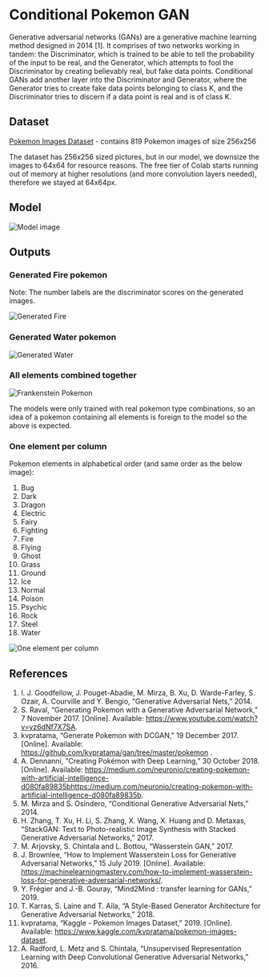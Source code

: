 # Conditional Pokemon GAN

Generative adversarial networks (GANs) are a generative machine learning method designed in 2014 [1]. It comprises of two networks working in tandem: the Discriminator, which is trained to be able to tell the probability of the input to be real, and the Generator, which attempts to fool the Discriminator by creating believably real, but fake data points. 
Conditional GANs add another layer into the Discriminator and Generator, where the Generator tries to create fake data points belonging to class K, and the Discriminator tries to discern if a data point is real and is of class K. 

## Dataset

[Pokemon Images Dataset](https://www.kaggle.com/kvpratama/pokemon-images-dataset) - contains 819 Pokemon images of size 256x256

The dataset has 256x256 sized pictures, but in our model, we downsize the images to 64x64 for resource reasons. The free tier of Colab starts running out of memory at higher resolutions (and more convolution layers needed), therefore we stayed at 64x64px.

## Model

![Model image](https://raw.githubusercontent.com/markangelogabriel/pokemon-type-gan/master/presentation/model.png)

## Outputs

### Generated Fire pokemon

Note: The number labels are the discriminator scores on the generated images. 

![Generated Fire](https://raw.githubusercontent.com/markangelogabriel/pokemon-type-gan/master/presentation/generated_fire.png)

### Generated Water pokemon

![Generated Water](https://raw.githubusercontent.com/markangelogabriel/pokemon-type-gan/master/presentation/generated_water.png)

### All elements combined together

![Frankenstein Pokemon](https://raw.githubusercontent.com/markangelogabriel/pokemon-type-gan/master/presentation/all_elements.png)

The models were only trained with real pokemon type combinations, so an idea of a pokemon containing all elements is foreign to the model so the above is expected. 

### One element per column

Pokemon elements in alphabetical order (and same order as the below image): 
1. Bug
1. Dark
1. Dragon
1. Electric
1. Fairy
1. Fighting
1. Fire
1. Flying
1. Ghost
1. Grass
1. Ground
1. Ice
1. Normal
1. Poison
1. Psychic
1. Rock
1. Steel
1. Water

![One element per column](https://raw.githubusercontent.com/markangelogabriel/pokemon-type-gan/master/presentation/each_element.png)

## References

1. I. J. Goodfellow, J. Pouget-Abadie, M. Mirza, B. Xu, D. Warde-Farley, S. Ozair, A. Courville and Y. Bengio, “Generative Adversarial Nets,” 2014. 
1. S. Raval, “Generating Pokemon with a Generative Adversarial Network,” 7 November 2017. [Online]. Available: https://www.youtube.com/watch?v=yz6dNf7X7SA. 
1. kvpratama, “Generate Pokemon with DCGAN,” 19 December 2017. [Online]. Available: https://github.com/kvpratama/gan/tree/master/pokemon . 
1. ​A. Dennanni, “Creating Pokémon with Deep Learning,” 30 October 2018. [Online]. Available: https://medium.com/neuronio/creating-pokemon-with-artificial-intelligence-d080fa89835bhttps://medium.com/neuronio/creating-pokemon-with-artificial-intelligence-d080fa89835b. 
1. M. Mirza and S. Osindero, “Conditional Generative Adversarial Nets,” 2014. 
1. H. Zhang, T. Xu, H. Li, S. Zhang, X. Wang, X. Huang and D. Metaxas, “StackGAN: Text to Photo-realistic Image Synthesis with Stacked Generative Adversarial Networks,” 2017. 
1. ​M. Arjovsky, S. Chintala and L. Bottou, “Wasserstein GAN,” 2017. 
1. J. Brownlee, “How to Implement Wasserstein Loss for Generative Adversarial Networks,” 15 July 2019. [Online]. Available: https://machinelearningmastery.com/how-to-implement-wasserstein-loss-for-generative-adversarial-networks/. 
1. ​Y. Frégier and J.-B. Gouray, “Mind2Mind : transfer learning for GANs,” 2019. 
1. T. Karras, S. Laine and T. Aila, “A Style-Based Generator Architecture for Generative Adversarial Networks,” 2018. 
1. kvpratama, “Kaggle - Pokemon Images Dataset,” 2019. [Online]. Available: https://www.kaggle.com/kvpratama/pokemon-images-dataset. 
1. A. Radford, L. Metz and S. Chintala, “Unsupervised Representation Learning with Deep Convolutional Generative Adversarial Networks,” 2016. 